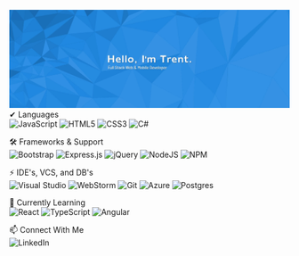 <img src="githubReadMeBannerBackground.jpg"></img>
✔ Languages
<br/>
![JavaScript](https://img.shields.io/badge/javascript-%23323330.svg?style=flat-square&logo=javascript&logoColor=%23F7DF1E)
![HTML5](https://img.shields.io/badge/html5-%23E34F26.svg?style=flat-square&logo=html5&logoColor=white)
![CSS3](https://img.shields.io/badge/css3-%231572B6.svg?style=flat-square&logo=css3&logoColor=white)
![C#](https://img.shields.io/badge/c%23-%23239120.svg?style=flat-square&logo=c-sharp&logoColor=white)

🛠 Frameworks & Support
<br/>
![Bootstrap](https://img.shields.io/badge/bootstrap-%23563D7C.svg?style=flat-square&logo=bootstrap&logoColor=white)
![Express.js](https://img.shields.io/badge/express.js-%23404d59.svg?style=flat-square&logo=express&logoColor=%2361DAFB)
![jQuery](https://img.shields.io/badge/jquery-%230769AD.svg?style=flat-square&logo=jquery&logoColor=white)
![NodeJS](https://img.shields.io/badge/node.js-6DA55F?style=flat-square&logo=node.js&logoColor=white)
![NPM](https://img.shields.io/badge/NPM-%23000000.svg?style=flat-square&logo=npm&logoColor=white)
 
 ⚡ IDE's, VCS, and DB's
 <br/>
 ![Visual Studio](https://img.shields.io/badge/Visual%20Studio-5C2D91.svg?style=flat-square&logo=visual-studio&logoColor=white)
 ![WebStorm](https://img.shields.io/badge/webstorm-143?style=flat-square&logo=webstorm&logoColor=white&color=black)
 ![Git](https://img.shields.io/badge/git-%23F05033.svg?style=flat-square&logo=git&logoColor=white)
 ![Azure](https://img.shields.io/badge/azure-%230072C6.svg?style=flat-square&logo=azure-devops&logoColor=white)
 ![Postgres](https://img.shields.io/badge/postgres-%23316192.svg?style=flat-square&logo=postgresql&logoColor=white)
 
🌱 Currently Learning
<br/>
![React](https://img.shields.io/badge/react-%2320232a.svg?style=flat-square&logo=react&logoColor=%2361DAFB)
![TypeScript](https://img.shields.io/badge/typescript-%23007ACC.svg?style=flat-square&logo=typescript&logoColor=white)
![Angular](https://img.shields.io/badge/angular-%23DD0031.svg?style=flat-square&logo=angular&logoColor=white)

 📫 Connect With Me
 <br/>
 ![LinkedIn](https://img.shields.io/badge/linkedin-%230077B5.svg?style=flat-square&logo=linkedin&logoColor=white&link=https://www.linkedin.com/in/trent-davis/)
 
 
<!--
### Hi there 👋
**TrentD815/TrentD815** is a ✨ _special_ ✨ repository because its `README.md` (this file) appears on your GitHub profile.

Here are some ideas to get you started:

- 🔭 I’m currently working on ...
- 🌱 I’m currently learning ...
- 👯 I’m looking to collaborate on ...
- 🤔 I’m looking for help with ...
- 💬 Ask me about ...
- 📫 How to reach me: ...
- 😄 Pronouns: ...
- ⚡ Fun fact: ...
-->
